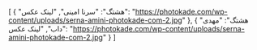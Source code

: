[
  {
    "هشتگ": "سرنا امینی",
    "لینک عکس": "https://photokade.com/wp-content/uploads/serna-amini-photokade-com-2.jpg"
  },
  {
    "هشتگ": "مهدی داب",
    "لینک عکس": "https://photokade.com/wp-content/uploads/serna-amini-photokade-com-2.jpg"
  }
]